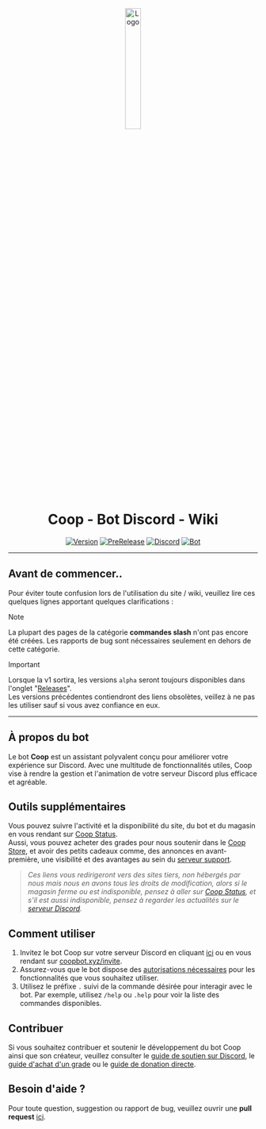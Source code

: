 <div align="center">
  <a href="https://coopbot.xyz"><img src="https://coopbot.xyz/images/coopbot.png" alt="Logo" width="25%" height="auto"></a>

# Coop - Bot Discord - Wiki
  [![Version](https://img.shields.io/badge/Site%20:-v1.0.0%20alpha%200.5-6479ee?labelColor=23272A)](https://coopbot.xyz)
  [![PreRelease](https://img.shields.io/badge/Pre&#8722;release-d29922)](https://github.com/20syldev/doc-coopbot/releases/latest)
  [![Discord](https://img.shields.io/discord/1056940597975449710?logo=discord&labelColor=23272A&label=Discord&color=5e60ce)](https://coopbot.xyz/discord)
  [![Bot](https://img.shields.io/badge/Bot%20:-v1.5.1-6479ee?labelColor=23272A)](https://coopbot.xyz/status)
</div>

---

## Avant de commencer..
Pour éviter toute confusion lors de l'utilisation du site / wiki, veuillez lire ces quelques lignes apportant quelques clarifications :
> [!NOTE]
> La plupart des pages de la catégorie **commandes slash** n'ont pas encore été créées. Les rapports de bug sont nécessaires seulement en dehors de cette catégorie.

> [!IMPORTANT]
> Lorsque la v1 sortira, les versions `alpha` seront toujours disponibles dans l'onglet "[Releases](https://github.com/20syldev/doc-coopbot/releases)".  
> Les versions précédentes contiendront des liens obsolètes, veillez à ne pas les utiliser sauf si vous avez confiance en eux.

---

## À propos du bot
Le bot **Coop** est un assistant polyvalent conçu pour améliorer votre expérience sur Discord. Avec une multitude de fonctionnalités utiles, Coop vise à rendre la gestion et l'animation de votre serveur Discord plus efficace et agréable.


## Outils supplémentaires
Vous pouvez suivre l'activité et la disponibilité du site, du bot et du magasin en vous rendant sur [Coop Status](https://coopbot.xyz/status).  
Aussi, vous pouvez acheter des grades pour nous soutenir dans le [Coop Store](https://coopbot.xyz/store), et avoir des petits cadeaux comme, des annonces en avant-première, une visibilité et des avantages au sein du [serveur support](https://coopbot.xyz/discord).
> *Ces liens vous redirigeront vers des sites tiers, non hébergés par nous mais nous en avons tous les droits de modification, alors si le magasin ferme ou est indisponible, pensez à aller sur [Coop Status](https://coopbot.xyz/status), et s'il est aussi indisponible, pensez à regarder les actualités sur le [serveur Discord](https://coopbot.xyz/discord).*


## Comment utiliser
1. Invitez le bot Coop sur votre serveur Discord en cliquant [ici](https://discord.com/oauth2/authorize?client_id=881455282838962186&permissions=8&redirect_uri=https%3A%2F%2Fcoopbot.xyz&response_type=code&scope=bot%20applications.commands) ou en vous rendant sur [coopbot.xyz/invite](https://coopbot.xyz/invite).
2. Assurez-vous que le bot dispose des [autorisations nécessaires](https://coopbot.xyz/helps/perms) pour les fonctionnalités que vous souhaitez utiliser.
3. Utilisez le préfixe `.` suivi de la commande désirée pour interagir avec le bot. Par exemple, utilisez `/help` ou `.help` pour voir la liste des commandes disponibles.


## Contribuer
Si vous souhaitez contribuer et soutenir le développement du bot Coop ainsi que son créateur, veuillez consulter le [guide de soutien sur Discord](https://coopbot.xyz/infos/support), le [guide d'achat d'un grade](https://coopbot.xyz/infos/grade) ou le [guide de donation directe](https://coopbot.xyz/infos/donate).

## Besoin d'aide ?
Pour toute question, suggestion ou rapport de bug, veuillez ouvrir une **pull request** [ici](https://github.com/20syldev/doc-coopbot/pulls).
